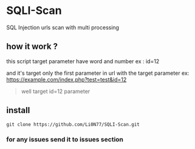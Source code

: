# SQLI-Scan
SQL Injection urls scan with multi processing

## how it work ?
this script target parameter have word and number ex : id=12 

and it's target only the first parameter in url with the target parameter ex: https://example.com/index.php?test=test&id=12
> well target id=12 parameter

## install 
```
git clone https://github.com/Li0N77/SQLI-Scan.git
```

### for any issues send it to issues section
